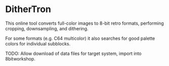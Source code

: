 DitherTron
==========

This online tool converts full-color images to 8-bit retro formats,
performing cropping, downsampling, and dithering.

For some formats (e.g. C64 multicolor) it also searches for good palette colors for individual subblocks.

TODO: Allow download of data files for target system, import into 8bitworkshop.
